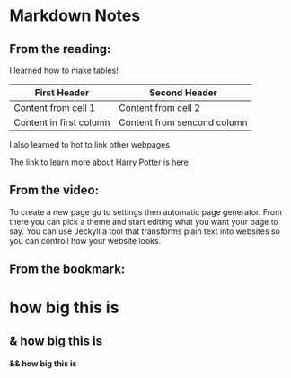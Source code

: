 # Markdown Notes

## From the reading:

I learned how to make tables!

First Header | Second Header
------------ | -------------
Content from cell 1 | Content from cell 2
Content in first column | Content from sencond column

I also learned to hot to link other webpages

The link to learn more about Harry Potter is [here](https://www.wizardingworld.com/collections/starting-harry-potter)

## From the video:

To create a new page go to settings then automatic page generator. From there you can pick a theme and start editing what you want your page to say. You can use Jeckyll a tool that transforms plain text into websites so you can controll how your website looks. 

## From the bookmark:

# how big this is
## & how big this is
#### && how big this is
